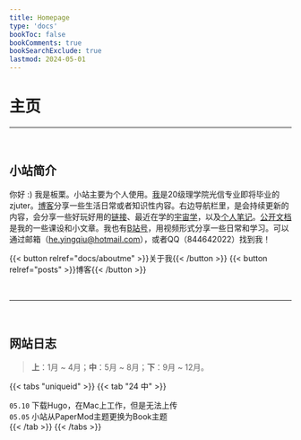 ```yaml
---
title: Homepage
type: 'docs'
bookToc: false
bookComments: true
bookSearchExclude: true
lastmod: 2024-05-01
---
```


# 主页

---

<br>

## 小站简介 

你好 :) 我是板栗。小站主要为个人使用。[我](docs/aboutme)是20级理学院光信专业即将毕业的zjuter。[博客](posts)分享一些生活日常或者知识性内容。右边导航栏里，是会持续更新的内容，会分享一些好玩好用的[链接](docs/studyshare/links/_index)、最近在学的[宇宙学](docs/cosmology/_index.md)，以及[个人笔记](docs/studyshare/y24-StudyNote.md)。[公开文档](./publication/_index.md)是我的一些课设和小文章。我也有[B站号](https://space.bilibili.com/241833161?spm_id_from=333.1007.0.0)，用视频形式分享一些日常和学习。可以通过邮箱（he.yingqiu@hotmail.com），或者QQ（844642022）找到我！


{{< button relref="docs/aboutme" >}}关于我{{< /button >}}
{{< button relref="posts" >}}博客{{< /button >}}


<br>

---

<br>

## 网站日志


> **上**：1月 ~ 4月；**中**：5月 ~ 8月；**下**：9月 ~ 12月。


{{< tabs "uniqueid" >}}
{{< tab "24 中" >}} 

`05.10` 下载Hugo，在Mac上工作，但是无法上传 <br>
`05.05` 小站从PaperMod主题更换为Book主题<br>
{{< /tab >}}
{{< /tabs >}}
